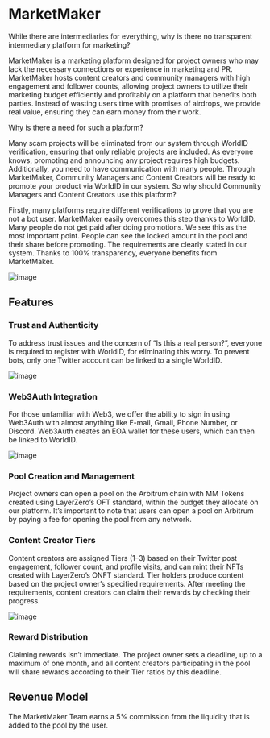 # MarketMaker
While there are intermediaries for everything, why is there no transparent intermediary platform for marketing?

MarketMaker is a marketing platform designed for project owners who may lack the necessary connections or experience in marketing and PR. MarketMaker hosts content creators and community managers with high engagement and follower counts, allowing project owners to utilize their marketing budget efficiently and profitably on a platform that benefits both parties. Instead of wasting users time with promises of airdrops, we provide real value, ensuring they can earn money from their work.

Why is there a need for such a platform?

Many scam projects will be eliminated from our system through WorldID verification, ensuring that only reliable projects are included.
As everyone knows, promoting and announcing any project requires high budgets. Additionally, you need to have communication with many people. Through MarketMaker, Community Managers and Content Creators will be ready to promote your product via WorldID in our system.
So why should Community Managers and Content Creators use this platform?

Firstly, many platforms require different verifications to prove that you are not a bot user. MarketMaker easily overcomes this step thanks to WorldID.
Many people do not get paid after doing promotions. We see this as the most important point. People can see the locked amount in the pool and their share before promoting. The requirements are clearly stated in our system. Thanks to 100% transparency, everyone benefits from MarketMaker.


![image](https://github.com/user-attachments/assets/d84efb2a-5ad6-44b9-9803-04ba4b9d3d54)


## Features

### Trust and Authenticity

To address trust issues and the concern of “Is this a real person?”, everyone is required to register with WorldID, for eliminating this worry. To prevent bots, only one Twitter account can be linked to a single WorldID.

![image](https://github.com/user-attachments/assets/a8e4fd60-a30e-4224-901b-86f04804165b)


### Web3Auth Integration

For those unfamiliar with Web3, we offer the ability to sign in using Web3Auth with almost anything like E-mail, Gmail, Phone Number, or Discord. Web3Auth creates an EOA wallet for these users, which can then be linked to WorldID.

![image](https://github.com/user-attachments/assets/54603679-a009-45df-a00a-bdee8b993ccb)


### Pool Creation and Management

Project owners can open a pool on the Arbitrum chain with MM Tokens created using LayerZero’s OFT standard, within the budget they allocate on our platform. It’s important to note that users can open a pool on Arbitrum by paying a fee for opening the pool from any network.


### Content Creator Tiers

Content creators are assigned Tiers (1–3) based on their Twitter post engagement, follower count, and profile visits, and can mint their NFTs created with LayerZero’s ONFT standard. Tier holders produce content based on the project owner’s specified requirements. After meeting the requirements, content creators can claim their rewards by checking their progress.

![image](https://github.com/user-attachments/assets/9a1f1176-5903-4310-856c-7048f128c2bf)


### Reward Distribution

Claiming rewards isn’t immediate. The project owner sets a deadline, up to a maximum of one month, and all content creators participating in the pool will share rewards according to their Tier ratios by this deadline.

## Revenue Model

The MarketMaker Team earns a 5% commission from the liquidity that is added to the pool by the user.
